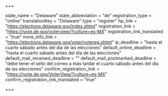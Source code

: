 +++

state_name = "Delaware"
state_abbreviation = "de"
registration_type = "online"
translationKey = "Delaware"
type = "register"
hp_link = "https://elections.delaware.gov/index.shtml"
registration_link = "https://ivote.de.gov/voterview/?culture=es-MX"
registration_link_translated = "true"
more_info_link = "https://elections.delaware.gov/voter/votereg.shtml"
ip_deadline = "hasta el cuarto sábado antes del día de las elecciones"
default_online_deadline = "hasta el cuarto sábado antes del día de las elecciones"
default_mail_received_deadline = ""
default_mail_postmarked_deadline = "debe tener el sello del correo a más tardar el cuarto sábado antes del día de las elecciones"
confirm_registration_link = "https://ivote.de.gov/VoterView/?culture=es-MX"
confirm_registration_link_translated = "true"

+++